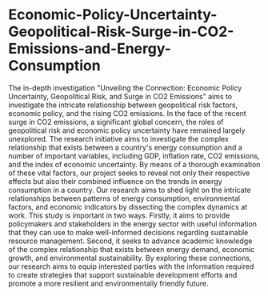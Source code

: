# Economic-Policy-Uncertainty-Geopolitical-Risk-Surge-in-CO2-Emissions-and-Energy-Consumption
The in-depth investigation "Unveiling the Connection: Economic Policy Uncertainty, Geopolitical Risk, and Surge in CO2 Emissions" aims to investigate the intricate relationship between geopolitical risk factors, economic policy, and the rising CO2 emissions.
In the face of the recent surge in CO2 emissions, a significant global concern, the roles of geopolitical risk and economic
policy uncertainty have remained largely unexplored. The research initiative aims to investigate the complex relationship that exists
between a country's energy consumption and a number of important variables, including GDP, inflation rate, CO2 emissions, and the
index of economic uncertainty. By means of a thorough examination of these vital factors, our project seeks to reveal not only their
respective effects but also their combined influence on the trends in energy consumption in a country. Our research aims to shed light
on the intricate relationships between patterns of energy consumption, environmental factors, and economic indicators by dissecting
the complex dynamics at work. This study is important in two ways. Firstly, it aims to provide policymakers and stakeholders in the
energy sector with useful information that they can use to make well-informed decisions regarding sustainable resource management.
Second, it seeks to advance academic knowledge of the complex relationship that exists between energy demand, economic growth,
and environmental sustainability. By exploring these connections, our research aims to equip interested parties with the information
required to create strategies that support sustainable development efforts and promote a more resilient and environmentally friendly
future.
